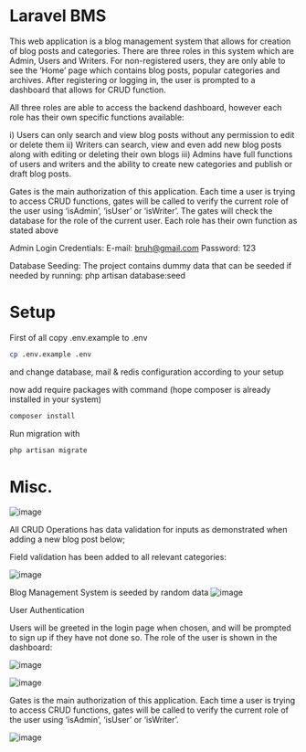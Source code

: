 # Laravel BMS
This web application is a blog management system that allows for creation of blog posts and categories.
There are three roles in this system which are Admin, Users and Writers. For non-registered users, they are only
able to see the ‘Home’ page which contains blog posts, popular categories and archives. After registering or
logging in, the user is prompted to a dashboard that allows for CRUD function.

All three roles are able to access the backend dashboard, however each role has their own specific functions
available:

i) Users can only search and view blog posts without any permission to edit or delete them
ii) Writers can search, view and even add new blog posts along with editing or deleting their own blogs
iii) Admins have full functions of users and writers and the ability to create new categories and publish
or draft blog posts.

Gates is the main authorization of this application. Each time a user is trying to access
CRUD functions, gates will be called to verify the current role of the user using ‘isAdmin’, ‘isUser’ or
‘isWriter’. The gates will check the database for the role of the current user. Each role has their own function as
stated above

Admin Login Credentials:
E-mail: bruh@gmail.com
Password: 123

Database Seeding:
The project contains dummy data that can be seeded if needed by running:
php artisan database:seed

# Setup
First of all copy .env.example to .env
```bash
cp .env.example .env
```
and change database, mail & redis configuration according to your setup

now add require packages with command (hope composer is already installed in your system)
```bash
composer install
```
Run migration with
```bash
php artisan migrate
```
# Misc.

![image](https://user-images.githubusercontent.com/52448621/123912171-47151400-d9af-11eb-86a8-773b4ea15dd9.png)

All CRUD Operations has data validation for inputs as demonstrated when adding a new blog post below;


Field validation has been added to all relevant categories:

![image](https://user-images.githubusercontent.com/52448621/123912004-1634df00-d9af-11eb-9432-ec13e66d6997.png)

Blog Management System is seeded by random data
![image](https://user-images.githubusercontent.com/52448621/123912062-2482fb00-d9af-11eb-91c5-a1d5bb1f0874.png)

User Authentication

Users will be greeted in the login page when chosen, and will be prompted to sign up if they have not done so.
The role of the user is shown in the dashboard:

![image](https://user-images.githubusercontent.com/52448621/123912125-395f8e80-d9af-11eb-850c-682e6275158b.png)

![image](https://user-images.githubusercontent.com/52448621/123912210-54320300-d9af-11eb-8df2-b041904d8213.png)

Gates is the main authorization of this application. Each time a user is trying to access
CRUD functions, gates will be called to verify the current role of the user using ‘isAdmin’, ‘isUser’ or ‘isWriter’.

![image](https://user-images.githubusercontent.com/52448621/123912247-5f852e80-d9af-11eb-8a1f-a12f1ad3cf16.png)



